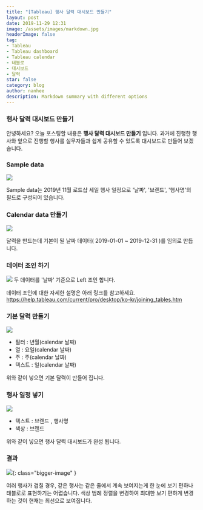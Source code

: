 ```yaml
---
title: "[Tableau] 행사 달력 대시보드 만들기"
layout: post
date: 2019-11-29 12:31
image: /assets/images/markdown.jpg
headerImage: false
tag:
- Tableau
- Tableau dashboard
- Tableau calendar
- 태블로
- 대시보드
- 달력
star: false
category: blog
author: nanhee
description: Markdown summary with different options
---
```


### 행사 달력 대시보드 만들기
안녕하세요? 오늘 포스팅할 내용은 **행사 달력 대시보드 만들기** 입니다.
과거에 진행한 행사와 앞으로 진행할 행사를 실무자들과 쉽게 공유할 수 있도록 대시보드로 만들어 보겠습니다.

### Sample data
![](https://github.com/nanheee/nanheee.github.io/blob/master/assets/dashboard/calendar_1.png?raw=true)

Sample data는 2019년 11월 로드샵 세일 행사 일정으로 '날짜', '브랜드', '행사명'의 필드로 구성되어 있습니다.

### Calendar data 만들기
![](https://github.com/nanheee/nanheee.github.io/blob/master/assets/dashboard/calendar_2.png?raw=true)

달력을 만드는데 기본이 될 날짜 데이터( 2019-01-01 ~ 2019-12-31 )를 임의로 만듭니다.

### 데이터 조인 하기
![](https://github.com/nanheee/nanheee.github.io/blob/master/assets/dashboard/calendar_3.png?raw=true)
두 데이터를 '날짜' 기준으로 Left 조인 합니다.

데이터 조인에 대한 자세한 설명은 아래 링크를 참고하세요.
<https://help.tableau.com/current/pro/desktop/ko-kr/joining_tables.htm>

### 기본 달력 만들기
![](https://github.com/nanheee/nanheee.github.io/blob/master/assets/dashboard/calendar_4.png?raw=true)

* 필터 : 년월(calendar 날짜)
* 열 : 요일(calendar 날짜)
* 주 : 주(calendar 날짜)
* 텍스트 : 일(calendar 날짜)

위와 같이 넣으면 기본 달력이 만들어 집니다.

### 행사 일정 넣기
![](https://github.com/nanheee/nanheee.github.io/blob/master/assets/dashboard/calendar_5.png?raw=true)

* 텍스트 : 브랜드 , 행사명
* 색상 : 브랜드

위와 같이 넣으면 행사 달력 대시보드가 완성 됩니다.

### 결과

![](https://github.com/nanheee/nanheee.github.io/blob/master/assets/dashboard/calendar_after.png?raw=true){: class="bigger-image" }

여러 행사가 겹칠 경우, 같은 행사는 같은 줄에서 계속 보여지는게 한 눈에 보기 편하나 태블로로 표현하기는 어렵습니다. 색상 범례 정렬을 변경하여 최대한 보기 편하게 변경하는 것이 현재는 최선으로 보여집니다.

